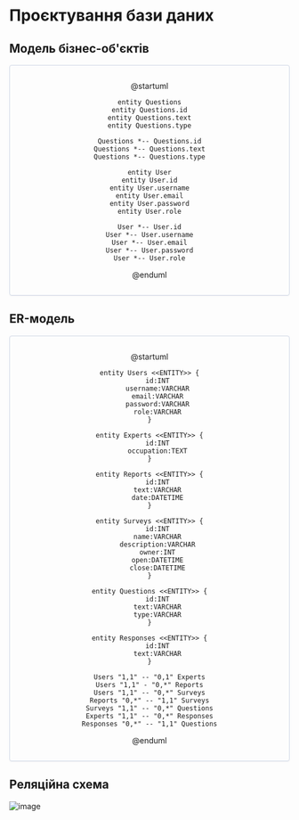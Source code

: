 # Проєктування бази даних

## Модель бізнес-об'єктів

<center style="
    border-radius:4px;
    border: 1px solid #cfd7e6;
    box-shadow: 0 1px 3px 0 rgba(89,105,129,.05), 0 1px 1px 0 rgba(0,0,0,.025);
    padding: 1em;"
>
	
@startuml

    entity Questions
    entity Questions.id
    entity Questions.text
    entity Questions.type

    Questions *-- Questions.id
    Questions *-- Questions.text
    Questions *-- Questions.type
	
    entity User
    entity User.id
    entity User.username
    entity User.email
    entity User.password
    entity User.role
 
    User *-- User.id
    User *-- User.username
    User *-- User.email
    User *-- User.password
    User *-- User.role

@enduml

</center>

## ER-модель

<center style="
    border-radius:4px;
    border: 1px solid #cfd7e6;
    box-shadow: 0 1px 3px 0 rgba(89,105,129,.05), 0 1px 1px 0 rgba(0,0,0,.025);
    padding: 1em;"
>
    
@startuml

    entity Users <<ENTITY>> {
    	id:INT
    	username:VARCHAR
    	email:VARCHAR
    	password:VARCHAR
    	role:VARCHAR
    }

    entity Experts <<ENTITY>> {
        id:INT
        occupation:TEXT
    }

    entity Reports <<ENTITY>> {
        id:INT
        text:VARCHAR
        date:DATETIME
    }

    entity Surveys <<ENTITY>> {
        id:INT
        name:VARCHAR
        description:VARCHAR
        owner:INT
        open:DATETIME
        close:DATETIME
    }

    entity Questions <<ENTITY>> {
        id:INT
        text:VARCHAR
        type:VARCHAR
    }

    entity Responses <<ENTITY>> {
        id:INT
        text:VARCHAR
    }

    Users "1,1" -- "0,1" Experts
    Users "1,1" - "0,*" Reports
    Users "1,1" -- "0,*" Surveys
    Reports "0,*" -- "1,1" Surveys
    Surveys "1,1" -- "0,*" Questions
    Experts "1,1" -- "0,*" Responses
    Responses "0,*" -- "1,1" Questions

@enduml

</center>

## Реляційна схема

![image](https://user-images.githubusercontent.com/24240873/141973425-906fc683-9255-4d95-be4f-03165bba5fc3.png)
